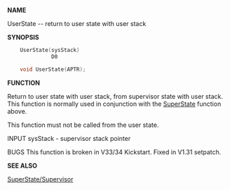 
**NAME**

UserState -- return to user state with user stack

**SYNOPSIS**

```c
    UserState(sysStack)
              D0

    void UserState(APTR);

```
**FUNCTION**

Return to user state with user stack, from supervisor state with
user stack.  This function is normally used in conjunction with the
[SuperState](SuperState) function above.

This function must not be called from the user state.

INPUT
sysStack - supervisor stack pointer

BUGS
This function is broken in V33/34 Kickstart.  Fixed in V1.31 setpatch.

**SEE ALSO**

[SuperState/Supervisor](Supervisor)
